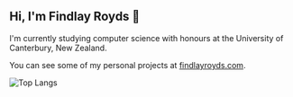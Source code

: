 ## Hi, I'm Findlay Royds 👋

I'm currently studying computer science with honours at the University of Canterbury, New Zealand.

You can see some of my personal projects at [findlayroyds.com](https://www.findlayroyds.com).

![Top Langs](https://github-readme-stats-git-main-findlayroyds-projects.vercel.app/api/top-langs/?username=findlayroyds&layout=compact&exclude_repo=LearnOpenGL,github-readme-stats,next-netlify-starter,prototyping,wof-frontend&hide=HTML,CSS,GDScript&langs_count=8)

<!--
**FindlayRoyds/FindlayRoyds** is a ✨ _special_ ✨ repository because its `README.md` (this file) appears on your GitHub profile.

Here are some ideas to get you started:

- 🔭 I’m currently working on ...
- 🌱 I’m currently learning ...
- 👯 I’m looking to collaborate on ...
- 🤔 I’m looking for help with ...
- 💬 Ask me about ...
- 📫 How to reach me: ...
- 😄 Pronouns: ...
- ⚡ Fun fact: ...
-->
